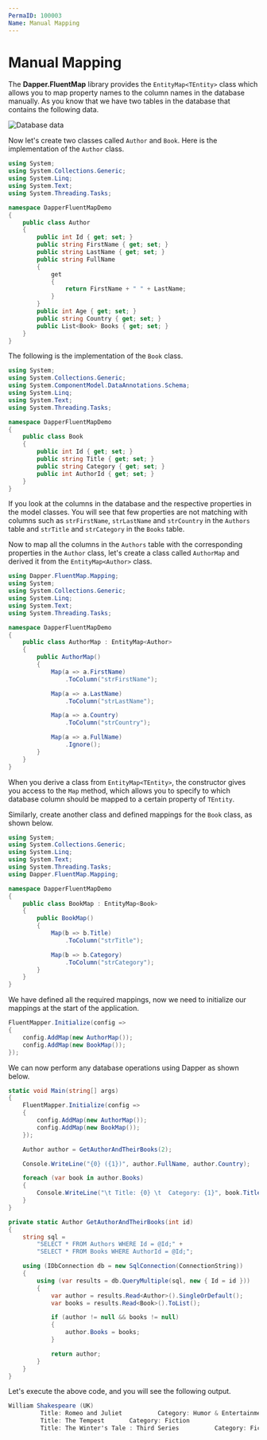 ```yaml
---
PermaID: 100003
Name: Manual Mapping
---
```


# Manual Mapping

The **Dapper.FluentMap** library provides the `EntityMap<TEntity>` class which allows you to map property names to the column names in the database manually. As you know that we have two tables in the database that contains the following data.

<img src="images/database-setup.png" alt="Database data">

Now let's create two classes called `Author` and `Book`. Here is the implementation of the `Author` class.

```csharp
using System;
using System.Collections.Generic;
using System.Linq;
using System.Text;
using System.Threading.Tasks;

namespace DapperFluentMapDemo
{
    public class Author
    {
        public int Id { get; set; }
        public string FirstName { get; set; }
        public string LastName { get; set; }
        public string FullName
        {
            get
            {
                return FirstName + " " + LastName;
            }
        }
        public int Age { get; set; }
        public string Country { get; set; }
        public List<Book> Books { get; set; }
    }
}
```

The following is the implementation of the `Book` class.

```csharp
using System;
using System.Collections.Generic;
using System.ComponentModel.DataAnnotations.Schema;
using System.Linq;
using System.Text;
using System.Threading.Tasks;

namespace DapperFluentMapDemo
{
    public class Book
    {
        public int Id { get; set; }
        public string Title { get; set; }
        public string Category { get; set; }
        public int AuthorId { get; set; }
    }
}
```

If you look at the columns in the database and the respective properties in the model classes. You will see that few properties are not matching with columns such as `strFirstName`, `strLastName` and `strCountry` in the `Authors` table and `strTitle` and `strCategory` in the `Books` table.

Now to map all the columns in the `Authors` table with the corresponding properties in the `Author` class, let's create a class called `AuthorMap` and derived it from the `EntityMap<Author>` class.

```csharp
using Dapper.FluentMap.Mapping;
using System;
using System.Collections.Generic;
using System.Linq;
using System.Text;
using System.Threading.Tasks;

namespace DapperFluentMapDemo
{
    public class AuthorMap : EntityMap<Author>
    {
        public AuthorMap()
        {
            Map(a => a.FirstName)
                .ToColumn("strFirstName");

            Map(a => a.LastName)
                .ToColumn("strLastName");

            Map(a => a.Country)
                .ToColumn("strCountry");

            Map(a => a.FullName)
                .Ignore();
        }
    }
}
``` 

When you derive a class from `EntityMap<TEntity>`, the constructor gives you access to the `Map` method, which allows you to specify to which database column should be mapped to a certain property of `TEntity`.

Similarly, create another class and defined mappings for the `Book` class, as shown below.

```csharp
using System;
using System.Collections.Generic;
using System.Linq;
using System.Text;
using System.Threading.Tasks;
using Dapper.FluentMap.Mapping;

namespace DapperFluentMapDemo
{
    public class BookMap : EntityMap<Book>
    {
        public BookMap()
        {
            Map(b => b.Title)
                .ToColumn("strTitle");

            Map(b => b.Category)
                .ToColumn("strCategory");
        }
    }
}
```

We have defined all the required mappings, now we need to initialize our mappings at the start of the application.

```csharp
FluentMapper.Initialize(config =>
{
    config.AddMap(new AuthorMap());
    config.AddMap(new BookMap());
});
```

We can now perform any database operations using Dapper as shown below.

```csharp
static void Main(string[] args)
{
    FluentMapper.Initialize(config =>
    {
        config.AddMap(new AuthorMap());
        config.AddMap(new BookMap());
    });

    Author author = GetAuthorAndTheirBooks(2);

    Console.WriteLine("{0} ({1})", author.FullName, author.Country);

    foreach (var book in author.Books)
    {
        Console.WriteLine("\t Title: {0} \t  Category: {1}", book.Title, book.Category);
    }
}

private static Author GetAuthorAndTheirBooks(int id)
{
    string sql =
        "SELECT * FROM Authors WHERE Id = @Id;" +
        "SELECT * FROM Books WHERE AuthorId = @Id;";

    using (IDbConnection db = new SqlConnection(ConnectionString))
    {
        using (var results = db.QueryMultiple(sql, new { Id = id }))
        {
            var author = results.Read<Author>().SingleOrDefault();
            var books = results.Read<Book>().ToList();

            if (author != null && books != null)
            {
                author.Books = books;
            }

            return author;
        }
    }
}
```

Let's execute the above code, and you will see the following output.

```csharp
William Shakespeare (UK)
         Title: Romeo and Juliet          Category: Humor & Entertainment
         Title: The Tempest       Category: Fiction
         Title: The Winter's Tale : Third Series          Category: Fiction
```
